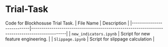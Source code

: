 # Trial-Task
Code for Blockhosuse Trial Task.
| File Name                 | Description                                                                                   |
|---------------------------|-----------------------------------------------------------------------------------------------|
| `new_indicators.ipynb`  | Script for new feature engineering. |
| `Slippage.ipynb`      | Script for slippage calculation |

